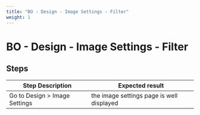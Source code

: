 ```yaml
---
title: "BO - Design - Image Settings - Filter"
weight: 1
---
```


# BO - Design - Image Settings - Filter
## Steps
| Step Description | Expected result |
| ----- | ----- |
| Go to Design > Image Settings | the image settings page is well displayed |
